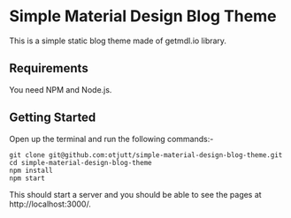 # Simple Material Design Blog Theme
This is a simple static blog theme made of getmdl.io library.

## Requirements

You need NPM and Node.js.

## Getting Started

Open up the terminal and run the following commands:-

```
git clone git@github.com:otjutt/simple-material-design-blog-theme.git
cd simple-material-design-blog-theme
npm install
npm start
```
This should start a server and you should be able to see the pages at http://localhost:3000/.
